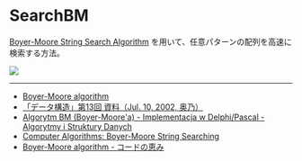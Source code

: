 # SearchBM

[Boyer-Moore String Search Algorithm](https://www.wikiwand.com/ja/%E3%83%9C%E3%82%A4%E3%83%A4%E3%83%BC-%E3%83%A0%E3%83%BC%E3%82%A2%E6%96%87%E5%AD%97%E5%88%97%E6%A4%9C%E7%B4%A2%E3%82%A2%E3%83%AB%E3%82%B4%E3%83%AA%E3%82%BA%E3%83%A0) を用いて、任意パターンの配列を高速に検索する方法。

![](https://media.githubusercontent.com/media/LUXOPHIA/SearchBM/6aba21bcf85063644fd9c556c0c132ff49341399/--------/_SCREENSHOT/SearchBM.png)

----

* [Boyer-Moore algorithm](http://www-igm.univ-mlv.fr/~lecroq/string/node14.html)
* [「データ構造」第13回 資料（Jul. 10, 2002, 奥乃）](http://winnie.kuis.kyoto-u.ac.jp/members/okuno/Lecture/02/DataStructure/ds-02-13.pdf)
* [Algorytm BM (Boyer-Moore'a) - Implementacja w Delphi/Pascal - Algorytmy i Struktury Danych](http://www.algorytm.org/przetwarzanie-tekstu/algorytm-bm-boyer-moorea/bm-d.html)
* [Computer Algorithms: Boyer-Moore String Searching](http://www.stoimen.com/blog/2012/04/17/computer-algorithms-boyer-moore-string-search-and-matching/)
* [Boyer-Moore algorithm - コードの恵み](http://d.hatena.ne.jp/deve68/20120205/1328454937)
